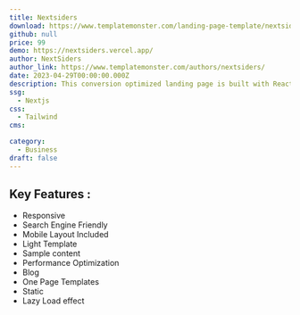 ```yaml
---
title: Nextsiders
download: https://www.templatemonster.com/landing-page-template/nextsiders-nextjs-saas-landing-page-template-301856.html
github: null
price: 99
demo: https://nextsiders.vercel.app/
author: NextSiders
author_link: https://www.templatemonster.com/authors/nextsiders/
date: 2023-04-29T00:00:00.000Z
description: This conversion optimized landing page is built with React, Next JS & TailwindCSS. All Code is written in React with Typescript. No jQuery is used.
ssg:
  - Nextjs
css:
  - Tailwind
cms:

category:
  - Business
draft: false
---
```


## Key Features :

- Responsive
- Search Engine Friendly
- Mobile Layout Included
- Light Template
- Sample content
- Performance Optimization
- Blog
- One Page Templates
- Static
- Lazy Load effect
